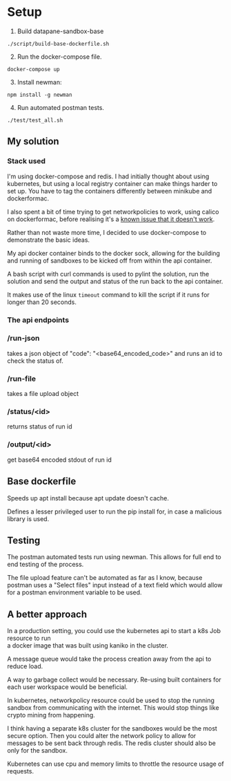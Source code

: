 # Setup
1. Build datapane-sandbox-base
 
`./script/build-base-dockerfile.sh`
 
2. Run the docker-compose file.

`docker-compose up`

3. Install newman:

`npm install -g newman`

4. Run automated postman tests.

`./test/test_all.sh`

## My solution

### Stack used

I'm using docker-compose and redis. I had initially thought about using kubernetes, but using a local registry container
can make things harder to set up. You have to tag the containers differently between minikube and dockerformac.

I also spent a bit of time trying to get networkpolicies to work, using calico on dockerformac, before realising it's a 
[known issue that it doesn't work](https://github.com/docker/for-mac/issues/4626).

Rather than not waste more time, I decided to use docker-compose to demonstrate the basic ideas.

My api docker container binds to the docker sock, allowing for the building and running of sandboxes to be kicked off 
from within the api container.

A bash script with curl commands is used to pylint the solution, run the solution and send the output and status of the run 
back to the api container.

It makes use of the linux `timeout` command to kill the script if it runs for longer than 20 seconds.

### The api endpoints

### /run-json

takes a json object of "code": "<base64_encoded_code>" and runs an id to check the status of.

### /run-file

takes a file upload object 

### /status/\<id\>

returns status of run id

### /output/\<id\>

get base64 encoded stdout of run id

## Base dockerfile

Speeds up apt install because apt update doesn't cache.

Defines a lesser privileged user to run the pip install for, in case a malicious library is used.

## Testing

The postman automated tests run using newman. This allows for full end to end testing of the process.

The file upload feature can't be automated as far as I know, because postman uses a "Select files" input instead 
of a text field which would allow for a postman environment variable to be used.

## A better approach

In a production setting, you could use the kubernetes api to start a k8s Job resource to run   
a docker image that was built using kaniko in the cluster.

A message queue would take the process creation away from the api to reduce load.

A way to garbage collect would be necessary. Re-using built containers for each user workspace 
would be beneficial.

In kubernetes, networkpolicy resource could be used to stop the running sandbox from communicating 
with the internet. This would stop things like crypto mining from happening.

I think having a separate k8s cluster for the sandboxes would be the most secure option. Then you could alter the network 
policy to allow for messages to be sent back through redis. The redis cluster should also be only for the sandbox.

Kubernetes can use cpu and memory limits to throttle the resource usage of requests.
